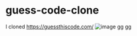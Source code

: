 # guess-code-clone
 I cloned https://guessthiscode.com/
![image](https://user-images.githubusercontent.com/88492493/186325371-85a5939a-3b4d-405c-9e20-7a7269dc5964.png)
gg
gg

